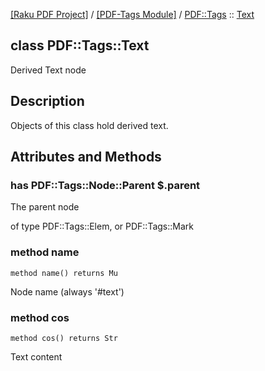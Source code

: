 [[Raku PDF Project]](https://pdf-raku.github.io)
 / [[PDF-Tags Module]](https://pdf-raku.github.io/PDF-Tags-raku)
 / [PDF::Tags](https://pdf-raku.github.io/PDF-Tags-raku/PDF/Tags)
 :: [Text](https://pdf-raku.github.io/PDF-Tags-raku/PDF/Tags/Text)

class PDF::Tags::Text
---------------------

Derived Text node

Description
-----------

Objects of this class hold derived text.

Attributes and Methods
----------------------

### has PDF::Tags::Node::Parent $.parent

The parent node

of type PDF::Tags::Elem, or PDF::Tags::Mark

### method name

```perl6
method name() returns Mu
```

Node name (always '#text')

### method cos

```perl6
method cos() returns Str
```

Text content

